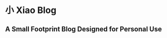 小 Xiao Blog
================================================================
## A Small Footprint Blog Designed for Personal Use
